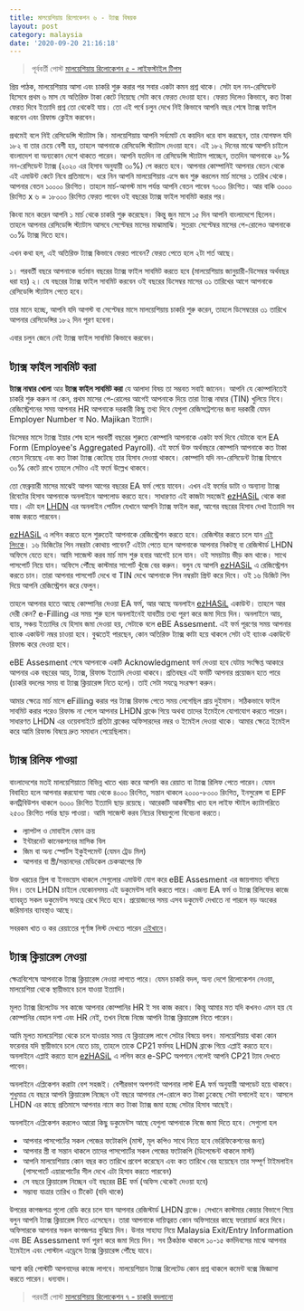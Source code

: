 ```yaml
---
title: মালয়েশিয়ায় রিলোকেশন ৬ - ট্যাক্স বিষয়ক
layout: post
category: malaysia
date: '2020-09-20 21:16:18'
---
```


> পূর্ববর্তী পোস্ট [মালয়েশিয়ায় রিলোকেশন ৫ - লাইফস্টাইল টিপস](/malaysia/malaysia-life-style-tips.html)

প্রিয় পাঠক, মালয়েশিয়ায় আসা এবং চাকরি শুরু করার পর সবার একটা কমন প্রশ্ন থাকে। সেটা হল নন-রেসিডেন্ট হিসেবে প্রথম ৬ মাস যে অতিরিক্ত টাকা কেটে নিয়েছে সেটা কবে ফেরত দেওয়া হবে। ফেরত দিলেও কিভাবে, কত টাকা ফেরত দিবে ইত্যাদি প্রশ্ন তো থেকেই যায়। তো এই পর্বে চলুন দেখে নিই কিভাবে আপনি বছর শেষে ট্যাক্স ফাইল করবেন এবং রিফান্ড ক্লেইম করবেন।

প্রথমেই বলে নিই রেসিডেন্সি স্ট্যাটাস কি। মালয়েশিয়ায়  আপনি সর্বমোট যে কয়দিন ধরে বাস করছেন, তার যোগফল যদি ১৮২ বা তার চেয়ে বেশী হয়, তাহলে আপনাকে রেসিডেন্সি স্ট্যাটাস দেওয়া হবে। এই ১৮২ দিনের মাঝে আপনি চাইলে বাংলাদেশ বা অন্যকোন দেশে থাকতে পারেন। আপনি যতদিন না রেসিডেন্সি স্ট্যাটাস পাচ্ছেন, ততদিন আপনাকে ২৮% নন-রেসিডেন্ট ট্যাক্স (২০২০ এর হিসাব অনুযায়ী ৩০%) পে করতে হবে। আপনার কোম্পানিই আপনার বেতন থেকে এই এমাউন্ট কেটে নিবে প্রতিমাসে। ধরে নিন আপনি মালয়েশিয়ায় এসে জব শুরু করলেন মার্চ মাসের ১ তারিখ থেকে। আপনার বেতন ১০০০০ রিংগিত। তাহলে মার্চ-আগস্ট মাস পর্যন্ত আপনি বেতন পাবেন ৭০০০ রিংগিত। আর বাকি ৩০০০ রিংগিত x ৬ = ১৮০০০ রিংগিত ফেরত পাবেন ওই বছরের ট্যাক্স ফাইল সাবমিট করার পর।

কিংবা মনে করেন আপনি ১ মার্চ থেকে চাকরি শুরু করেছেন। কিন্তু জুন মাসে ১৫ দিন আপনি বাংলাদেশে ছিলেন। তাহলে আপনার রেসিডেন্সি স্ট্যাটাস আসবে সেপ্টেম্বর মাসের মাঝামাঝি। সুতরাং সেপ্টেম্বর মাসের পে-রোলেও আপনাকে ৩০% ট্যাক্স দিতে হবে।

এখন কথা হল, এই অতিরিক্ত ট্যাক্স কিভাবে ফেরত পাবেন? ফেরত পেতে হলে ২টা শর্ত আছে।

১। পরবর্তী বছরে আপনাকে বর্তমান বছরের ট্যাক্স ফাইল সাবমিট করতে হবে (মালয়েশিয়ায় জানুয়ারী-ডিসেম্বর অর্থবছর ধরা হয়)
২। যে বছরের ট্যাক্স ফাইল সাবমিট করবেন ওই বছরের ডিসেম্বর মাসের ৩১ তারিখের আগে আপনাকে রেসিডেন্সি স্ট্যাটাস পেতে হবে।

তার মানে হচ্ছে, আপনি যদি আগস্ট বা সেপ্টেম্বর মাসে মালয়েশিয়ায় চাকরি শুরু করেন, তাহলে ডিসেম্বরের ৩১ তারিখে আপনার রেসিডেন্সির ১৮২ দিন পূরণ হবেনা।

এবার চলুন জেনে নেই ট্যাক্স ফাইল সাবমিট কিভাবে করবেন।
## ট্যাক্স ফাইল সাবমিট করা
**ট্যাক্স নাম্বার খোলা** আর **ট্যাক্স ফাইল সাবমিট করা** যে আলাদা বিষয় তা সম্ভবত সবাই জানেন। আপনি যে কোম্পানিতেই চাকরি শুরু করুন না কেন, প্রথম মাসের পে-রোলের আগেই আপনাকে দিয়ে তারা ট্যাক্স নাম্বার (TIN) খুলিয়ে নিবে। রেজিস্ট্রেশনের সময় আপনার HR আপনাকে দরকারী কিছু তথ্য দিবে যেগুলা রেজিসট্রেশনের জন্য দরকারী যেমন Employer Number বা No. Majikan ইত্যাদি।

ডিসেম্বর মাসে ট্যাক্স ইয়ার শেষ হলে পরবর্তী বছরের শুরুতে কোম্পানি আপনাকে একটা ফর্ম দিবে যেটাকে বলে EA Form (Employee's Aggregated Payroll). এই ফর্মে উক্ত অর্থবছরে কোম্পানি আপনাকে কত টাকা বেতন দিয়েছে এবং কত টাকা ট্যাক্স কেটেছে তার হিসাব দেওয়া থাকবে। কোম্পানি যদি নন-রেসিডেন্ট ট্যাক্স হিসাবে ৩০% কেটে রাখে তাহলে সেটাও এই ফর্মে উল্লেখ থাকবে।

তো ফেব্রুয়ারী মাসের মাঝেই আপন আগের বছরের EA ফর্ম পেয়ে যাবেন। এখন এই ফর্মের ডাটা ও অন্যান্য ট্যাক্স রিবেটের হিসাব আপনাকে অনলাইনে আপলোড করতে হবে। সাধারণত এই কাজটা সহজেই [ezHASiL](https://ez.hasil.gov.my/CI/Login.aspx) থেকে করা যায়। এটা হল [LHDN](http://www.hasil.gov.my/) এর অনলাইন পোর্টাল যেখানে আপনি ট্যাক্স ফাইল করা, আগের বছরের হিসাব দেখা ইত্যাদি সব কাজ করতে পারবেন।

[ezHASiL](https://ez.hasil.gov.my/CI/Login.aspx) এ লগিন করতে হলে শুরুতেই আপনাকে রেজিস্ট্রেশন করতে হবে। রেজিস্টার করতে চলে যান [এই লিংকে](https://ez.hasil.gov.my/CI/LoginKaliPertama.aspx)। ১৬ ডিজিটের পিন নম্বরটা কোথায় পাবেন? এইটা পেতে হলে আপনাকে আপনার নিকটস্থ বা রেজিস্টার্ড LHDN অফিসে যেতে হবে। আমি সাজেস্ট করব মার্চ মাস শুরু হবার আগেই চলে যান। ওই সময়টায় ভীড় কম থাকে। সাথে পাসপোর্ট নিয়ে যান। অফিসে পৌঁছে কাস্টমার সাপোর্ট খুঁজে বের করুন। বলুন যে আপনি [ezHASiL](https://ez.hasil.gov.my/CI/Login.aspx) এ রেজিস্ট্রেশন করতে চান। তারা আপনার পাসপোর্ট দেখে বা TIN দেখে আপনাকে পিন নম্বরটা প্রিন্ট করে দিবে। ওই ১৬ ডিজিট পিন দিয়ে আপনি রেজিস্ট্রেশন করে ফেলুন।

তাহলে আপনার হাতে আছে কোম্পানির দেওয়া EA ফর্ম, আর আছে অনলাইন [ezHASiL](https://ez.hasil.gov.my/CI/Login.aspx) একাউন্ট। তাহলে আর দেরী কেন? e-Filling এর সময় শুরু হলে অনলাইনেই যাবতীয় তথ্য পূরণ করে জমা দিয়ে দিন। অনলাইনে আয়, ব্যায়, সঞ্চয় ইত্যাদির যে হিসাব জমা দেওয়া হয়, সেটাকে বলে eBE Assesment. এই ফর্ম পূরণের সময় আপনার ব্যাংক একাউন্ট নম্বর চাওয়া হবে। বুঝতেই পারছেন, কোন অতিরিক্ত ট্যাক্স কাটা হয়ে থাকলে সেটা ওই ব্যাংক একাউন্টে রিফান্ড করে দেওয়া হবে।

eBE Assesment শেষে আপনাকে একটি Acknowledgment ফর্ম দেওয়া হবে যেটায় সংক্ষিপ্ত আকারে আপনার এক বছরের আয়, ট্যাক্স, রিফান্ড ইত্যাদি দেওয়া থাকবে। প্রতিবছর এই ফর্মটি আপনার প্রয়োজন হতে পারে (চাকরি বদলের সময় বা ট্যাক্স ক্লিয়ারেন্স নিতে হলে)। তাই সেটা সযত্নে সংরক্ষণ করুন। 

আমার ক্ষেত্রে মার্চ মাসে eFilling করার পর ট্যাক্স রিফান্ড পেতে সময় লেগেছিল প্রায় দুইমাস। সঠিকভাবে ফাইল সাবমিট করার পরেও রিফান্ড না পেলে আপনার LHDN ব্রাঞ্চে গিয়ে অথবা তাদের ইমেইলে যোগাযোগ করতে পারেন। সাধারণত LHDN এর ওয়েবসাইটে প্রতিটা ব্রাঞ্চের অফিসারদের নম্বর ও ইমেইল দেওয়া থাকে। আমার ক্ষেত্রে ইমেইল করে আমি রিফান্ড বিষয়ে দ্রুত সমাধান পেয়েছিলাম।

## ট্যাক্স রিলিফ পাওয়া
বাংলাদেশের মতই মালয়েশিয়াতে বিভিন্ন খাতে খরচ করে আপনি কর রেয়াত বা ট্যাক্স রিলিফ পেতে পারেন। যেমন বিবাহিত হলে আপনার করযোগ্য আয় থেকে ৪০০০ রিংগিত, সন্তান থাকলে ২০০০-৮০০০ রিংগিত, ইনসুরেন্স বা EPF কনট্রিবিউশন থাকলে ৬০০০ রিংগিত ইত্যাদি ছাড় রয়েছে। আরেকটি আকর্ষণীয় খাত হল লাইফ স্টাইল ক্যাটাগরিতে ২৫০০ রিংগিত পর্যন্ত ছাড় পাওয়া। আমি সাজেস্ট করব নিচের বিষয়গুলো বিবেচনা করতে।

* ল্যাপটপ ও মোবাইল ফোন ক্রয়
* ইন্টারনেট কানেকশনের মাসিক বিল
* জিম বা অন্য স্পোর্টস ইকুইপমেন্ট (যেমন ট্রেড মিল)
* আপনার বা স্ত্রী/সন্তানদের মেডিকেল চেকআপের ফি

উক্ত খরচের স্লিপ বা ইনভয়েস থাকলে সেগুলোর এমাউন্ট যোগ করে eBE Assesment এর জায়গামত বসিয়ে দিন। তবে LHDN চাইলে যেকোনসময় এই ডকুমেন্টস দাবি করতে পারে। এজন্য EA ফর্ম ও ট্যাক্স রিলিফের কাজে ব্যাবহৃত সকল ডকুমেন্টস সযত্নে রেখে দিতে হবে। প্রয়োজনের সময় এসব ডকুমেন্ট দেখাতে না পারলে বড় অংকের জরিমানার ব্যাবস্থাও আছে। 

সবরকম খাত ও কর রেয়াতের পূর্ণাঙ্গ লিস্ট দেখতে পারেন [এইখানে](http://www.hasil.gov.my/bt_goindex.php?bt_kump=5&bt_skum=1&bt_posi=3&bt_unit=1&bt_sequ=1&bt_lgv=2)।

## ট্যাক্স ক্লিয়ারেন্স নেওয়া

ক্ষেত্রবিশেষে আপনাকে ট্যাক্স ক্লিয়ারেন্স নেওয়া লাগতে পারে। যেমন চাকরি বদল, অন্য দেশে রিলোকেশন নেওয়া, মালয়েশিয়া থেকে স্থায়ীভাবে চলে যাওয়া ইত্যাদি।

মূলত ট্যাক্স রিলেটেড সব কাজে আপনার কোম্পানির HR ই সব কাজ করবে। কিন্তু আমার মত যদি কখনও এমন হয় যে কোম্পানির বেহাল দশা এবং HR নেই, তখন নিজে নিজে আপনি ট্যাক্স ক্লিয়ারেন্স নিতে পারেন।

আমি মূলত মালয়েশিয়া থেকে চলে যাওয়ার সময় যে ক্লিয়ারেন্স লাগে সেটার বিষয়ে বলব। মালয়েশিয়ায় থাকা কোন ফরেনার যদি স্থায়ীভাবে চলে যেতে চায়, তাহলে তাকে CP21 ফর্মসহ LHDN ব্রাঞ্চে গিয়ে এপ্লাই করতে হবে। অনলাইনে এপ্লাই করতে হলে [ezHASiL](https://ez.hasil.gov.my/CI/Login.aspx) এ লগিন করে e-SPC অপশনে গেলেই আপনি CP21 ট্যাব দেখতে পাবেন।

অনলাইনে এপ্লিকেশন করাটা বেশ সহজই। বেশীরভাগ অপশনই আপনার লাস্ট EA ফর্ম অনুযায়ী আপডেট হয়ে থাকবে। শুধুমাত্র যে বছরে আপনি ক্লিয়ারেন্স নিচ্ছেন ওই বছরে আপনার পে-রোলে কত টাকা ঢুকেছে সেটা বসালেই হবে। আসলে LHDN এর কাছে প্রতিমাসে আপনার নামে কত টাকা ট্যাক্স জমা হচ্ছে সেটার হিসাব আছেই।

অনলাইনে এপ্লিকেশন করলেও আরো কিছু ডকুমেন্টস আছে যেগুলা আপনাকে নিজে জমা দিতে হবে। সেগুলো হল

* আপনার পাসপোর্টের সকল পেজের ফটোকপি (মাস্ট, মূল কপিও সাথে নিতে হবে ভেরিফিকেশনের জন্য)
* আপনার স্ত্রী বা সন্তান থাকলে তাদের পাসপোর্টের সকল পেজের ফটোকপি (ডিপেন্ডেন্ট থাকলে মাস্ট)
* আপনি মালয়েশিয়ায় কোন বছর কত তারিখে প্রবেশ করেছেন এবং কত তারিখে বের হয়েছেন তার সম্পূর্ণ টাইমলাইন (পাসপোর্টে এয়ারপোর্টের সীল দেখে এটা হিসাব করতে পারবেন)
* সে বছরে ক্লিয়ারেন্স নিচ্ছেন ওই বছরের BE ফর্ম (অফিস থেকেই দেওয়া হবে)
* সম্ভাব্য যাত্রার তারিখ ও টিকেট (যদি থাকে)

উপরের কাগজপত্র গুলো রেডি করে চলে যান আপনার রেজিস্টার্ড LHDN ব্রাঞ্চে। সেখানে কাস্টমার কেয়ার বিভাগে গিয়ে বলুন আপনি ট্যাক্স ক্লিয়ারেন্স নিতে এসেছেন। তারা আপনাকে দায়িত্বরত কোন অফিসারের কাছে ফরোয়ার্ড করে দিবে। অফিসারকে আপনার সকল কাগজপত্র বুঝিয়ে দিন। উনার সাহায্য নিয়ে Malaysia Exit/Entry Information এবং BE Assessment ফর্ম পূরণ করে জমা দিয়ে দিন। সব ঠিকঠাক থাকলে ১০-১৫ কর্মদিবসের মাঝে আপনার ইমেইলে এবং পোস্টাল এড্রেসে ট্যাক্স ক্লিয়ারেন্স পৌঁছে যাবে।

আশা করি পোস্টটি আপনাদের কাজে লাগবে। মালয়েশিয়ান ট্যাক্স রিলেটেড কোন প্রশ্ন থাকলে কমেন্ট বক্সে জিজ্ঞাসা করতে পারেন। ধন্যবাদ।

> পরবর্তী পোস্ট [মালয়েশিয়ায় রিলোকেশন ৭ - চাকরি বদলানো](/malaysia/malaysia-switch-job.html)

